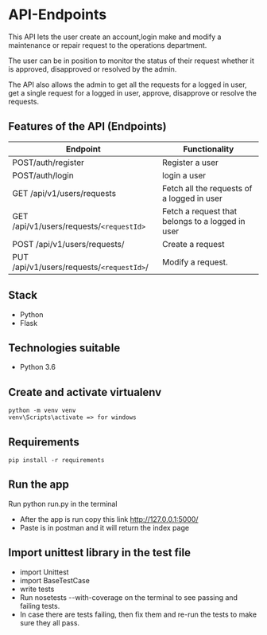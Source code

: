 # API-Endpoints

This API lets the user create an account,login make and modify a maintenance or repair request to the operations department. 

The user can be in position to monitor the status of their request whether it is approved, disapproved or resolved by the admin.

The API also allows the admin to get all the requests for a logged in user, get a single request for a logged in user, approve, disapprove or resolve the requests.

## Features of the API (Endpoints)
Endpoint | Functionality
-------- | -------------
POST/auth/register | Register a user
POST/auth/login | login a user
GET /api/v1/users/requests | Fetch all the requests of a logged in user
GET /api/v1/users/requests/`<requestId>` | Fetch a request that belongs to a logged in user
POST /api/v1/users/requests/ | Create a request
PUT /api/v1/users/requests/`<requestId>`/ | Modify a request.

##  Stack
- Python
- Flask 

##  Technologies suitable
- Python 3.6

## Create and activate virtualenv
```
python -m venv venv
venv\Scripts\activate => for windows
```
## Requirements

```
pip install -r requirements
```
##  Run the app
Run python run.py in the terminal
- After the app is run copy this link http://127.0.0.1:5000/
- Paste is in postman and it will return the index page

## Import unittest library in the test file
- import Unittest
- import BaseTestCase
- write tests
- Run nosetests --with-coverage on the terminal to see passing and failing tests.
- In case there are tests failing, then fix them and re-run the tests to make sure they all pass.



